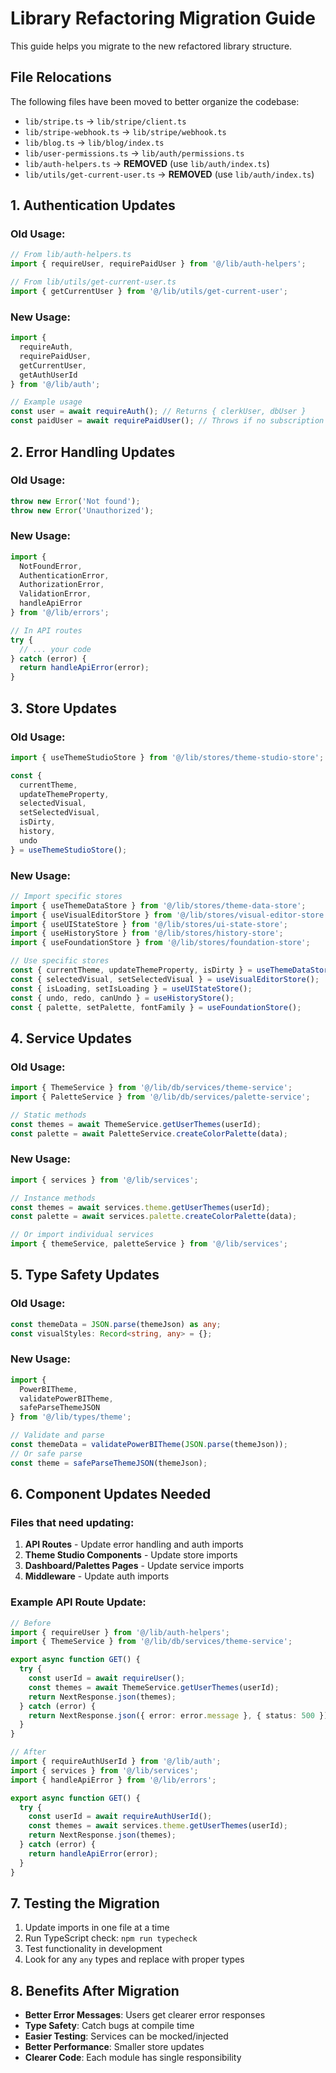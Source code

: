 # Library Refactoring Migration Guide

This guide helps you migrate to the new refactored library structure.

## File Relocations

The following files have been moved to better organize the codebase:

- `lib/stripe.ts` → `lib/stripe/client.ts`
- `lib/stripe-webhook.ts` → `lib/stripe/webhook.ts`
- `lib/blog.ts` → `lib/blog/index.ts`
- `lib/user-permissions.ts` → `lib/auth/permissions.ts`
- `lib/auth-helpers.ts` → **REMOVED** (use `lib/auth/index.ts`)
- `lib/utils/get-current-user.ts` → **REMOVED** (use `lib/auth/index.ts`)

## 1. Authentication Updates

### Old Usage:
```typescript
// From lib/auth-helpers.ts
import { requireUser, requirePaidUser } from '@/lib/auth-helpers';

// From lib/utils/get-current-user.ts
import { getCurrentUser } from '@/lib/utils/get-current-user';
```

### New Usage:
```typescript
import { 
  requireAuth, 
  requirePaidUser, 
  getCurrentUser,
  getAuthUserId 
} from '@/lib/auth';

// Example usage
const user = await requireAuth(); // Returns { clerkUser, dbUser }
const paidUser = await requirePaidUser(); // Throws if no subscription
```

## 2. Error Handling Updates

### Old Usage:
```typescript
throw new Error('Not found');
throw new Error('Unauthorized');
```

### New Usage:
```typescript
import { 
  NotFoundError, 
  AuthenticationError,
  AuthorizationError,
  ValidationError,
  handleApiError 
} from '@/lib/errors';

// In API routes
try {
  // ... your code
} catch (error) {
  return handleApiError(error);
}
```

## 3. Store Updates

### Old Usage:
```typescript
import { useThemeStudioStore } from '@/lib/stores/theme-studio-store';

const { 
  currentTheme, 
  updateThemeProperty,
  selectedVisual,
  setSelectedVisual,
  isDirty,
  history,
  undo
} = useThemeStudioStore();
```

### New Usage:
```typescript
// Import specific stores
import { useThemeDataStore } from '@/lib/stores/theme-data-store';
import { useVisualEditorStore } from '@/lib/stores/visual-editor-store';
import { useUIStateStore } from '@/lib/stores/ui-state-store';
import { useHistoryStore } from '@/lib/stores/history-store';
import { useFoundationStore } from '@/lib/stores/foundation-store';

// Use specific stores
const { currentTheme, updateThemeProperty, isDirty } = useThemeDataStore();
const { selectedVisual, setSelectedVisual } = useVisualEditorStore();
const { isLoading, setIsLoading } = useUIStateStore();
const { undo, redo, canUndo } = useHistoryStore();
const { palette, setPalette, fontFamily } = useFoundationStore();
```

## 4. Service Updates

### Old Usage:
```typescript
import { ThemeService } from '@/lib/db/services/theme-service';
import { PaletteService } from '@/lib/db/services/palette-service';

// Static methods
const themes = await ThemeService.getUserThemes(userId);
const palette = await PaletteService.createColorPalette(data);
```

### New Usage:
```typescript
import { services } from '@/lib/services';

// Instance methods
const themes = await services.theme.getUserThemes(userId);
const palette = await services.palette.createColorPalette(data);

// Or import individual services
import { themeService, paletteService } from '@/lib/services';
```

## 5. Type Safety Updates

### Old Usage:
```typescript
const themeData = JSON.parse(themeJson) as any;
const visualStyles: Record<string, any> = {};
```

### New Usage:
```typescript
import { 
  PowerBITheme, 
  validatePowerBITheme,
  safeParseThemeJSON 
} from '@/lib/types/theme';

// Validate and parse
const themeData = validatePowerBITheme(JSON.parse(themeJson));
// Or safe parse
const theme = safeParseThemeJSON(themeJson);
```

## 6. Component Updates Needed

### Files that need updating:
1. **API Routes** - Update error handling and auth imports
2. **Theme Studio Components** - Update store imports
3. **Dashboard/Palettes Pages** - Update service imports
4. **Middleware** - Update auth imports

### Example API Route Update:

```typescript
// Before
import { requireUser } from '@/lib/auth-helpers';
import { ThemeService } from '@/lib/db/services/theme-service';

export async function GET() {
  try {
    const userId = await requireUser();
    const themes = await ThemeService.getUserThemes(userId);
    return NextResponse.json(themes);
  } catch (error) {
    return NextResponse.json({ error: error.message }, { status: 500 });
  }
}

// After
import { requireAuthUserId } from '@/lib/auth';
import { services } from '@/lib/services';
import { handleApiError } from '@/lib/errors';

export async function GET() {
  try {
    const userId = await requireAuthUserId();
    const themes = await services.theme.getUserThemes(userId);
    return NextResponse.json(themes);
  } catch (error) {
    return handleApiError(error);
  }
}
```

## 7. Testing the Migration

1. Update imports in one file at a time
2. Run TypeScript check: `npm run typecheck`
3. Test functionality in development
4. Look for any `any` types and replace with proper types

## 8. Benefits After Migration

- **Better Error Messages**: Users get clearer error responses
- **Type Safety**: Catch bugs at compile time
- **Easier Testing**: Services can be mocked/injected
- **Better Performance**: Smaller store updates
- **Clearer Code**: Each module has single responsibility